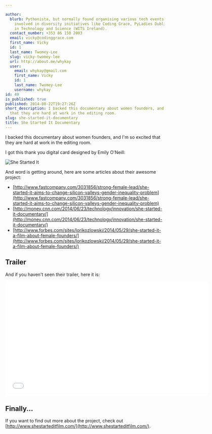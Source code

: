 ```yaml
---

author:
  blurb: Pythonista, but normally found organising various tech events, and now heavily
    involved in diversity initiatives like Coding Grace, PyLadies Dublin, and Women
    in Technology and Science (WITS Ireland).
  contact_number: +353 86 150 2003
  email: vicky@codinggrace.com
  first_name: Vicky
  id: 1
  last_name: Twomey-Lee
  slug: vicky-twomey-lee
  url: http://about.me/whykay
  user:
    email: whykay@gmail.com
    first_name: Vicky
    id: 1
    last_name: Twomey-Lee
    username: whykay
id: 49
is_published: true
published: 2014-08-22T19:27:26Z
short_description: I backed this documentary about women founders, and I'm so excited
  that they are hard at work in the editing room.
slug: she-started-it-documentary
title: She Started It Documentary
---
```


I backed this documentary about women founders, and I'm so excited that they are hard at work in the editing room.

I got this thank you digital card designed by Emily O'Neill:

![She Started It](http://i.imgur.com/divfHDf.jpg "Thank you digital card for backing their documentary!")

And word is getting around, here are some articles about their awesome project:

* [http://www.fastcompany.com/3031856/strong-female-lead/she-started-it-aims-to-change-silicon-valleys-gender-inequality-problem](http://www.fastcompany.com/3031856/strong-female-lead/she-started-it-aims-to-change-silicon-valleys-gender-inequality-problem)
* [http://money.cnn.com/2014/06/23/technology/innovation/she-started-it-documentary/](http://money.cnn.com/2014/06/23/technology/innovation/she-started-it-documentary/)
* [http://www.forbes.com/sites/lorikozlowski/2014/05/29/she-started-it-a-film-about-female-founders/](http://www.forbes.com/sites/lorikozlowski/2014/05/29/she-started-it-a-film-about-female-founders/)

## Trailer
And if you haven't seen their trailer, here it is:

<iframe width="640" height="360" src="//www.youtube.com/embed/hcGGrUx666s" frameborder="0" allowfullscreen></iframe>

## Finally... 
If you want to find out more about the project, check out [http://www.shestarteditfilm.com/](http://www.shestarteditfilm.com/).
